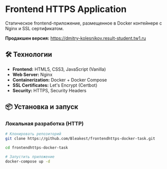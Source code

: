# Frontend HTTPS Application

Статическое frontend-приложение, размещенное в Docker контейнере с Nginx и SSL сертификатом.

**Продакшен версия:** https://dmitry-kolesnikov.result-student.tw1.ru

## 🛠️ Технологии

- **Frontend:** HTML5, CSS3, JavaScript (Vanilla)
- **Web Server:** Nginx
- **Containerization:** Docker + Docker Compose
- **SSL Certificates:** Let's Encrypt (Certbot)
- **Security:** HTTPS, Security Headers

## 📦 Установка и запуск

### Локальная разработка (HTTP)

```bash
# Клонировать репозиторий
git clone https://github.com/Bleakest/frontendhttps-docker-task.git

cd frontendhttps-docker-task

# Запустить приложение
docker-compose up -d

```